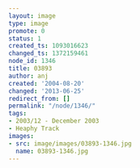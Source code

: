 ```yaml
---
layout: image
type: image
promote: 0
status: 1
created_ts: 1093016623
changed_ts: 1372159461
node_id: 1346
title: 03893
author: anj
created: '2004-08-20'
changed: '2013-06-25'
redirect_from: []
permalink: "/node/1346/"
tags:
- 2003/12 - December 2003
- Heaphy Track
images:
- src: image/images/03893-1346.jpg
  name: 03893-1346.jpg
---
```


